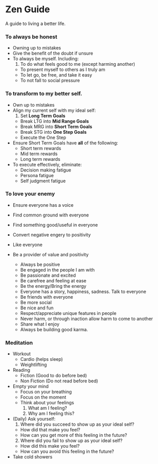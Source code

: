 # Zen Guide

A guide to living a better life.

### To always be honest
  * Owning up to mistakes
  * Give the benefit of the doubt if unsure
  * To always be myself.  Including:
    1. To do what feels good to me (except harming another)
    * To present myself to others as I truly am
    * To let go, be free, and take it easy
    * To not fall to social pressure


### To transform to my better self.
  * Own up to mistakes
  * Align my current self with my ideal self:
    1. Set __Long Term Goals__
    * Break LTG into __Mid Range Goals__
    * Break MRG into __Short Term Goals__
    * Break STG into __One Step Goals__
    * Execute the One Step
  * Ensure Short Term Goals have __all__ of the following:
    * Short term rewards
    * Mid term rewards
    * Long term rewards
  * To execute effectively, eliminate:
    * Decision making fatigue
    * Persona fatigue
    * Self judgment fatigue


### To love your enemy
  * Ensure everyone has a voice
  * Find common ground with everyone
  * Find something good/useful in everyone
  * Convert negative engery to positivity
  * Like everyone


* Be a provider of value and positivity
  * Always be positive
  * Be engaged in the people I am with
  * Be passionate and excited
  * Be carefree and feeling at ease
  * Be the energy/Bring the energy
  * Everyone has a story, happiness, sadness.  Talk to everyone
  * Be friends with everyone
  * Be more social
  * Be nice and fun
  * Respect/appreciate unique features in people
  * Never harm, or through inaction allow harm to come to another
  * Share what I enjoy
  * Always be building good karma.


###  Meditation
  * Workout
    * Cardio (helps sleep)
    * Weightlifting
  * Reading
    * Fiction (Good to do before bed)
    * Non Fiction (Do not read before bed)
  * Empty your mind
    * Focus on your breathing
    * Focus on the moment
    * Think about your feelings
      1. What am I feeling?
      2. Why am I feeling this?
  * (Daily) Ask yourself:
    1. Where did you succeed to show up as your ideal self?
      * How did that make you feel?
      * How can you get more of this feeling in the future?
    2. Where did you fail to show up as your ideal self?
      * How did this make you feel?
      * How can you avoid this feeling in the future?
  * Take cold showers
